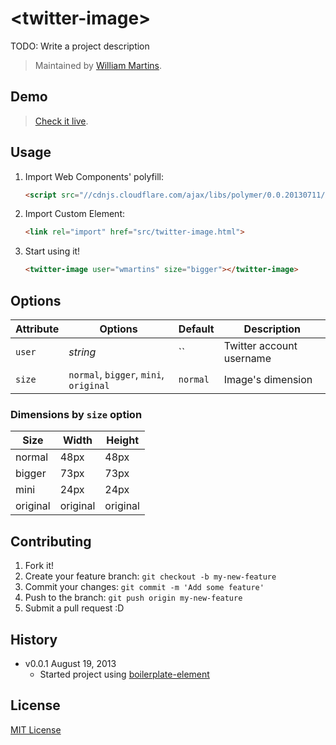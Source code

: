 # &lt;twitter-image&gt;

TODO: Write a project description

> Maintained by [William Martins](https://github.com/wmartins).

## Demo

> [Check it live](http://wmartins.github.io/twitter-image-element).

## Usage

1. Import Web Components' polyfill:

	```html
	<script src="//cdnjs.cloudflare.com/ajax/libs/polymer/0.0.20130711/polymer.min.js"></script>
	```

2. Import Custom Element:

	```html
	<link rel="import" href="src/twitter-image.html">
	```

3. Start using it!

	```html
	<twitter-image user="wmartins" size="bigger"></twitter-image>
	```

## Options

Attribute  | Options                   | Default             | Description
---        | ---                       | ---                 | ---
`user`      | *string*                  | ``               | Twitter account username
`size`      | `normal`, `bigger`, `mini`, `original` 	   | `normal`               | Image's dimension 

### Dimensions by `size` option

Size 		| Width	| Height
---			| ---	| ---
normal		| 48px	| 48px
bigger		| 73px	| 73px
mini 		| 24px	| 24px
original 	| original | original


## Contributing

1. Fork it!
2. Create your feature branch: `git checkout -b my-new-feature`
3. Commit your changes: `git commit -m 'Add some feature'`
4. Push to the branch: `git push origin my-new-feature`
5. Submit a pull request :D

## History

* v0.0.1 August 19, 2013
	* Started project using [boilerplate-element](https://github.com/customelements/boilerplate-element)

## License

[MIT License](http://opensource.org/licenses/MIT)